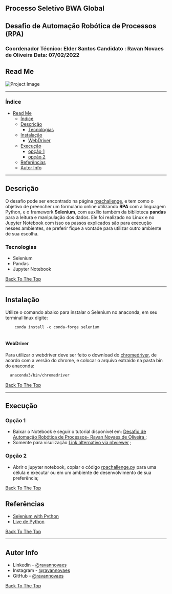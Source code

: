 ## Processo Seletivo BWA Global
## Desafio de Automação Robótica de Processos (RPA)
### Coordenador Técnico: Elder Santos Candidato : Ravan Novaes de Oliveira Data: 07/02/2022


## Read Me

![Project Image](https://miro.medium.com/max/611/1*SW9IzqGWq8n-uhK7UWwzZA.png)

---

###  Índice

- [Read Me](#read-me)
    - [Índice](#índice)
  - [Descrição](#descrição)
    - [ Tecnologias ](#tecnologias)
  - [Instalação](#instalação)
      - [WebDriver](#webdriver)
  - [ Execução ](#execução )
      - [ opção 1 ](#opção-1)
      - [ opção 2 ](#opção-2)
  - [ Referências](#referências)
  - [Autor Info](#autor-info)

---

## Descrição

O desafio pode ser encontrado na página [rpachallenge]( https://www.rpachallenge.com/), e tem como o objetivo de preencher um formulário online utilizando **RPA** com a linguagem Python, e o framework **Selenium**, com auxílio também da biblioteca **pandas** para a leitura e manipulação dos dados. Ele foi realizado no Linux e no Jupyter Notebook com isso os passos explicados são para execução nesses ambientes, se preferir fique a vontade para utilizar outro ambiente de sua escolha. 

### Tecnologias 

- Selenium
- Pandas
- Jupyter Notebook

[Back To The Top](#read-me)

---

## Instalação

Utilize o comando abaixo para instalar o Selenium no anaconda, em seu terminal linux digite:

```html 
    conda install -c conda-forge selenium
   
```
#### WebDriver
Para utilizar o webdriver deve ser feito o download do [chromedriver](pagina:https://chromedriver.chromium.org/downloads), de acordo com a versão do chrome, e colocar o arquivo extraído na pasta bin do anaconda:

```html
  anaconda3/bin/chromedriver
```
[Back To The Top](#read-me)

---
## Execução

### Opção 1

- Baixar o Notebook e seguir o tutorial disponível em: [ Desafio de  Automação Robótica de Processos- Ravan Novaes de Oliveira  ](https://github.com/ravannovaes/desafio-rpa-selenium/blob/main/DesafioRPA-%20Ravan%20.ipynb);
- Somente para visulização [Link alternativo via nbviewer](https://nbviewer.org/github/ravannovaes/desafio-rpa-selenium/blob/main/DesafioRPA-%20Ravan%20.ipynb) ;

### Opção 2

- Abrir o jupyter notebook, copiar o código [ rpachallenge.py](https://github.com/ravannovaes/desafio-rpa-selenium/blob/main/rpachallenge.py) para uma célula e executar ou em um ambiente de desenvolvimento de sua preferência;

[Back To The Top](#read-me)

## Referências
 - [Selenium with Python](https://selenium-python.readthedocs.io/)
 - [Live de Python](https://www.youtube.com/watch?v=PHHXksljGNA&list=PLOQgLBuj2-3LqnMYKZZgzeC7CKCPF375B)

[Back To The Top](#read-me)

---

## Autor Info
- Linkedin - [@ravannovaes](https://www.linkedin.com/in/ravan-novaes-de-oliveira-44930416a/)
- Instagram - [@ravannovaes](https://www.instagram.com/ravannovaes/)
- GitHub -  [@ravannovaes](https://github.com/ravannovaes)

[Back To The Top](#read-me)
